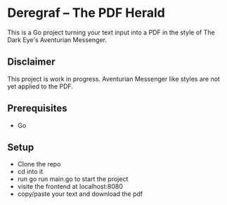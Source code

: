 # Deregraf – The PDF Herald 

This is a Go project turning your text input into a PDF in the style of The Dark Eye's Aventurian Messenger.

## Disclaimer
This project is work in progress. Aventurian Messenger like styles are not yet applied to the PDF.

## Prerequisites
- Go

## Setup
- Clone the repo
- cd into it
- run go run main.go to start the project
- visite the frontend at localhost:8080
- copy/paste your text and download the pdf